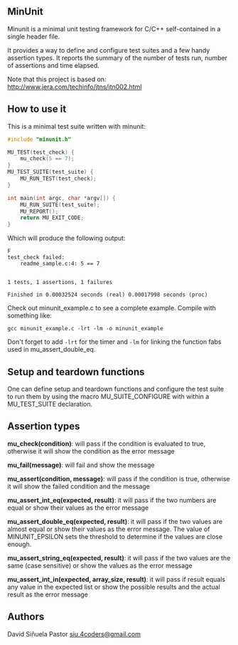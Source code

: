 ## MinUnit

Minunit is a minimal unit testing framework for C/C++ self-contained in a
single header file.

It provides a way to define and configure test suites and a few handy assertion
types.  It reports the summary of the number of tests run, number of assertions
and time elapsed.

Note that this project is based on:
http://www.jera.com/techinfo/jtns/jtn002.html

## How to use it

This is a minimal test suite written with minunit:
``` c
#include "minunit.h"

MU_TEST(test_check) {
	mu_check(5 == 7);
}
MU_TEST_SUITE(test_suite) {
	MU_RUN_TEST(test_check);
}

int main(int argc, char *argv[]) {
	MU_RUN_SUITE(test_suite);
	MU_REPORT();
	return MU_EXIT_CODE;
}
```

Which will produce the following output:
```
F
test_check failed:
	readme_sample.c:4: 5 == 7


1 tests, 1 assertions, 1 failures

Finished in 0.00032524 seconds (real) 0.00017998 seconds (proc)
```
Check out minunit_example.c to see a complete example. Compile with something
like:

	gcc minunit_example.c -lrt -lm -o minunit_example

Don't forget to add `-lrt` for the timer and `-lm` for linking the function fabs
used in mu_assert_double_eq.

## Setup and teardown functions

One can define setup and teardown functions and configure the test suite to run
them by using the macro MU_SUITE_CONFIGURE with within a MU_TEST_SUITE
declaration.

## Assertion types

**mu_check(condition)**: will pass if the condition is evaluated to true,
otherwise it will show the condition as the error message

**mu_fail(message)**: will fail and show the message

**mu_assert(condition, message)**: will pass if the condition is true, otherwise
it will show the failed condition and the message

**mu_assert_int_eq(expected, result)**: it will pass if the two numbers are
equal or show their values as the error message

**mu_assert_double_eq(expected, result)**: it will pass if the two values
are almost equal or show their values as the error message. The value of
MINUNIT_EPSILON sets the threshold to determine if the values are close enough.

**mu_assert_string_eq(expected, result)**: it will pass if the two values are
the same (case sensitive) or show the values as the error message

**mu_assert_int_in(expected, array_size, result)**: it will pass if result
equals any value in the expected list or show the possible results and the
actual result as the error message

## Authors

David Siñuela Pastor <siu.4coders@gmail.com>
